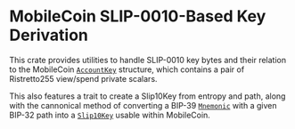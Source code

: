 # MobileCoin SLIP-0010-Based Key Derivation

This crate provides utilities to handle SLIP-0010 key bytes and their relation to the MobileCoin [`AccountKey`](mc_account_keys::AccountKey) structure, which contains a pair of Ristretto255 view/spend private scalars.

This also features a trait to create a Slip10Key from entropy and path, along with the cannonical method of converting a BIP-39 [`Mnemonic`](tiny_bip32::Mnemonic) with a given BIP-32 path into a [`Slip10Key`](Slip10Key) usable within MobileCoin.
